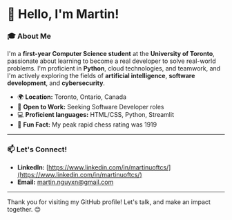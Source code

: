 # 👋 Hello, I'm Martin!

### 🎓 About Me
I'm a **first-year Computer Science student** at the **University of Toronto**, passionate about learning to become a real developer to solve real-world problems. I'm proficient in **Python**, cloud technologies, and teamwork, and I'm actively exploring the fields of **artificial intelligence**, **software development**, and **cybersecurity**.

- 🌍 **Location:** Toronto, Ontario, Canada
- 💼 **Open to Work:** Seeking Software Developer roles
- 💻 **Proficient languages:** HTML/CSS, Python, Streamlit
- 🌟 **Fun Fact:** My peak rapid chess rating was 1919

---

### 📫 Let's Connect!
- **LinkedIn:** [https://www.linkedin.com/in/martinuoftcs/](https://www.linkedin.com/in/martinuoftcs/)
- **Email:** [martin.nguyxn@gmail.com](mailto:martin.nguyxn@gmail.com)

---

Thank you for visiting my GitHub profile! Let's talk, and make an impact together. 😊
